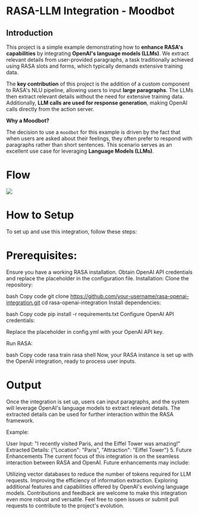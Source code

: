 # RASA-LLM Integration - Moodbot

## Introduction



This project is a simple example demonstrating how to **enhance RASA's capabilities** by integrating **OpenAI's language models (LLMs)**. We extract relevant details from user-provided paragraphs, a task traditionally achieved using RASA slots and forms, which typically demands extensive training data.

The **key contribution** of this project is the addition of a custom component to RASA's NLU pipeline, allowing users to input **large paragraphs**. The LLMs then extract relevant details without the need for extensive training data. Additionally, **LLM calls are used for response generation**, making OpenAI calls directly from the action server.

**Why a Moodbot?**

The decision to use a `moodbot` for this example is driven by the fact that when users are asked about their feelings, they often prefer to respond with paragraphs rather than short sentences. This scenario serves as an excellent use case for leveraging **Language Models (LLMs)**.



# Flow
![](/media/wizav/DATA/personal-upskill/rasa-openai/moodbot/moodbot-flow.png)


# How to Setup
To set up and use this integration, follow these steps:

# Prerequisites:
Ensure you have a working RASA installation.
Obtain OpenAI API credentials and replace the placeholder in the configuration file.
Installation:
Clone the repository:

bash
Copy code
git clone https://github.com/your-username/rasa-openai-integration.git
cd rasa-openai-integration
Install dependencies:

bash
Copy code
pip install -r requirements.txt
Configure OpenAI API credentials:

Replace the placeholder in config.yml with your OpenAI API key.

Run RASA:

bash
Copy code
rasa train
rasa shell
Now, your RASA instance is set up with the OpenAI integration, ready to process user inputs.

#  Output
Once the integration is set up, users can input paragraphs, and the system will leverage OpenAI's language models to extract relevant details. The extracted details can be used for further interaction within the RASA framework.

Example:

User Input: "I recently visited Paris, and the Eiffel Tower was amazing!"
Extracted Details: {"Location": "Paris", "Attraction": "Eiffel Tower"}
5. Future Enhancements
The current focus of this integration is on the seamless interaction between RASA and OpenAI. Future enhancements may include:

Utilizing vector databases to reduce the number of tokens required for LLM requests.
Improving the efficiency of information extraction.
Exploring additional features and capabilities offered by OpenAI's evolving language models.
Contributions and feedback are welcome to make this integration even more robust and versatile. Feel free to open issues or submit pull requests to contribute to the project's evolution.